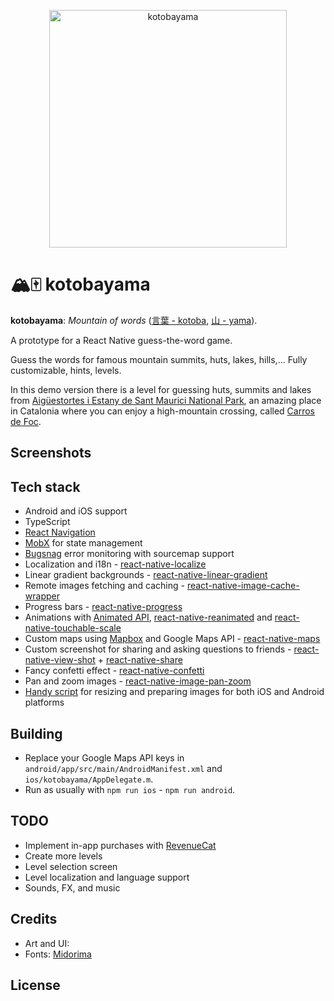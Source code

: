<p align="center">
  <img src="https://github.com/mguellsegarra/kotobayama/blob/master/src/res/images/ui/logo_and_ribbon@2x.png?raw=true" alt="kotobayama" height="380" />
</p>

# 🏔🀄️ kotobayama

**kotobayama**: *Mountain of words* ([言葉 - kotoba](https://jisho.org/search/%E8%A8%80%E8%91%89), [山 - yama](https://jisho.org/search/%E5%B1%B1)). 

A prototype for a React Native guess-the-word game.

Guess the words for famous mountain summits, huts, lakes, hills,... Fully customizable, hints, levels.

In this demo version there is a level for guessing huts, summits and lakes from [Aigüestortes i Estany de Sant Maurici National Park](https://en.wikipedia.org/wiki/Aig%C3%BCestortes_i_Estany_de_Sant_Maurici_National_Park), an amazing place in Catalonia where you can enjoy a high-mountain crossing, called [Carros de Foc](https://www.carrosdefoc.com/en/).

## Screenshots

## Tech stack

- Android and iOS support
- TypeScript
- [React Navigation](https://reactnavigation.org/)
- [MobX](https://mobx.js.org/) for state management
- [Bugsnag](https://www.bugsnag.com/) error monitoring with sourcemap support
- Localization and i18n - [react-native-localize](https://github.com/zoontek/react-native-localize)
- Linear gradient backgrounds - [react-native-linear-gradient](https://github.com/react-native-linear-gradient/react-native-linear-gradient)
- Remote images fetching and caching - [react-native-image-cache-wrapper](https://github.com/wonday/react-native-image-cache-wrapper)
- Progress bars - [react-native-progress](https://github.com/oblador/react-native-progress)
- Animations with [Animated API](https://reactnative.dev/docs/animated), [react-native-reanimated](https://github.com/software-mansion/react-native-reanimated) and [react-native-touchable-scale](https://github.com/kohver/react-native-touchable-scale)
- Custom maps using [Mapbox](https://www.mapbox.com/) and Google Maps API - [react-native-maps](https://github.com/react-native-maps/react-native-maps)
- Custom screenshot for sharing and asking questions to friends - [react-native-view-shot](https://github.com/gre/react-native-view-shot) + [react-native-share](https://github.com/react-native-share/react-native-share)
- Fancy confetti effect - [react-native-confetti](https://github.com/hyperjumptech/react-native-confetti)
- Pan and zoom images - [react-native-image-pan-zoom](https://github.com/ascoders/react-native-image-zoom)
- [Handy script](https://github.com/mguellsegarra/kotobayama/blob/master/scripts/images.js) for resizing and preparing images for both iOS and Android platforms

## Building

- Replace your Google Maps API keys in `android/app/src/main/AndroidManifest.xml` and `ios/kotobayama/AppDelegate.m`.
- Run as usually with `npm run ios` - `npm run android`.

## TODO

- Implement in-app purchases with [RevenueCat](https://www.revenuecat.com/)
- Create more levels
- Level selection screen
- Level localization and language support
- Sounds, FX, and music

## Credits

- Art and UI: 
- Fonts: [Midorima](https://www.1001fonts.com/midorima-personal-use-font.html)

## License
